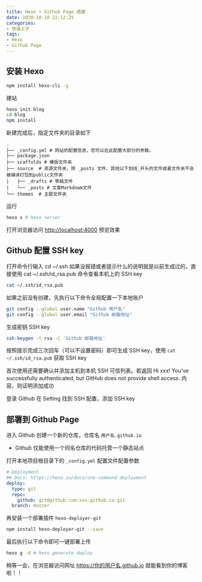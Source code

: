 ```yaml
---
title: Hexo + Github Page 搭建
date: 2020-10-18 22:12:25
categories:
- 快速上手
tags:
- Hexo
- Github Page
---
```


## 安装 Hexo

```bash
npm install hexo-cli -g
```

建站

```bash
hexo init blog
cd blog
npm install
```

新建完成后，指定文件夹的目录如下

```
.
├── _config.yml # 网站的配置信息，您可以在此配置大部分的参数。 
├── package.json
├── scaffolds # 模版文件夹
├── source  # 资源文件夹，除 _posts 文件，其他以下划线_开头的文件或者文件夹不会被编译打包到public文件夹
|   ├── _drafts # 草稿文件
|   └── _posts # 文章Markdowm文件 
└── themes  # 主题文件夹
```

运行

```bash
hexo s # hexo server
```

打开浏览器访问 [http://localhost:4000](http://localhost:4000) 预览效果

## Github 配置 SSH key

打开命令行输入 cd ~/.ssh 如果没报错或者提示什么的说明就是以前生成过的，直接使用 cat ~/.ssh/id_rsa.pub 命令查看本机上的 SSH key

```bash
cat ~/.ssh/id_rsa.pub
```

如果之前没有创建，先执行以下命令全局配置一下本地账户

```bash
git config --global user.name "Github 用户名"
git config --global user.email "Github 邮箱地址"
```

生成密钥 SSH key

```bash
ssh-keygen -t rsa -C 'Github 邮箱地址'
```

按照提示完成三次回车（可以不设置密码）即可生成 SSH key，使用 `cat ~/.ssh/id_rsa.pub` 获取 SSH key

首次使用还需要确认并添加主机到本机 SSH 可信列表。若返回 Hi xxx! You've successfully authenticated, but GitHub does not provide shell access. 内容，则证明添加成功

登录 Github 在 Setting 找到 SSH 配置，添加 SSH key

## 部署到 Github Page

进入 Github 创建一个新的仓库，仓库名 `用户名.github.io`

- Github 仅能使用一个同名仓库的代码托管一个静态站点

打开本地项目根目录下的 `_config.yml` 配置文件配置参数

```yaml
# Deployment
## Docs: https://hexo.io/docs/one-command-deployment
deploy:
  type: git
  repo:
    github: git@github.com:xxx.github.io.git
  branch: master
```

再安装一个部署插件 `hexo-deployer-git`

```bash
npm install hexo-deployer-git --save
```

最后执行以下命令即可一键部署上传

```bash
hexo g -d # hexo generate deploy
```

稍等一会，在浏览器访问网址 https://你的用户名.github.io 就能看到你的博客啦！！